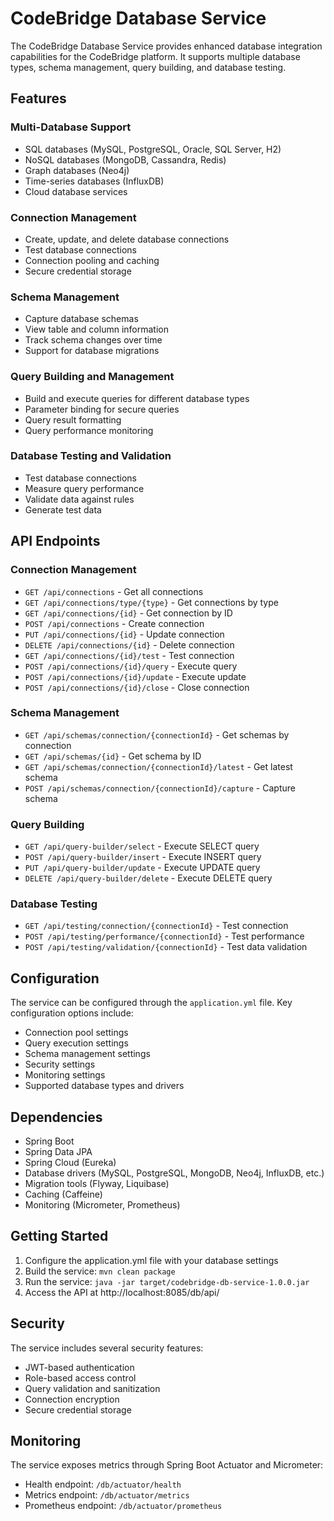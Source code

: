 # CodeBridge Database Service

The CodeBridge Database Service provides enhanced database integration capabilities for the CodeBridge platform. It supports multiple database types, schema management, query building, and database testing.

## Features

### Multi-Database Support
- SQL databases (MySQL, PostgreSQL, Oracle, SQL Server, H2)
- NoSQL databases (MongoDB, Cassandra, Redis)
- Graph databases (Neo4j)
- Time-series databases (InfluxDB)
- Cloud database services

### Connection Management
- Create, update, and delete database connections
- Test database connections
- Connection pooling and caching
- Secure credential storage

### Schema Management
- Capture database schemas
- View table and column information
- Track schema changes over time
- Support for database migrations

### Query Building and Management
- Build and execute queries for different database types
- Parameter binding for secure queries
- Query result formatting
- Query performance monitoring

### Database Testing and Validation
- Test database connections
- Measure query performance
- Validate data against rules
- Generate test data

## API Endpoints

### Connection Management
- `GET /api/connections` - Get all connections
- `GET /api/connections/type/{type}` - Get connections by type
- `GET /api/connections/{id}` - Get connection by ID
- `POST /api/connections` - Create connection
- `PUT /api/connections/{id}` - Update connection
- `DELETE /api/connections/{id}` - Delete connection
- `GET /api/connections/{id}/test` - Test connection
- `POST /api/connections/{id}/query` - Execute query
- `POST /api/connections/{id}/update` - Execute update
- `POST /api/connections/{id}/close` - Close connection

### Schema Management
- `GET /api/schemas/connection/{connectionId}` - Get schemas by connection
- `GET /api/schemas/{id}` - Get schema by ID
- `GET /api/schemas/connection/{connectionId}/latest` - Get latest schema
- `POST /api/schemas/connection/{connectionId}/capture` - Capture schema

### Query Building
- `GET /api/query-builder/select` - Execute SELECT query
- `POST /api/query-builder/insert` - Execute INSERT query
- `PUT /api/query-builder/update` - Execute UPDATE query
- `DELETE /api/query-builder/delete` - Execute DELETE query

### Database Testing
- `GET /api/testing/connection/{connectionId}` - Test connection
- `POST /api/testing/performance/{connectionId}` - Test performance
- `POST /api/testing/validation/{connectionId}` - Test data validation

## Configuration

The service can be configured through the `application.yml` file. Key configuration options include:

- Connection pool settings
- Query execution settings
- Schema management settings
- Security settings
- Monitoring settings
- Supported database types and drivers

## Dependencies

- Spring Boot
- Spring Data JPA
- Spring Cloud (Eureka)
- Database drivers (MySQL, PostgreSQL, MongoDB, Neo4j, InfluxDB, etc.)
- Migration tools (Flyway, Liquibase)
- Caching (Caffeine)
- Monitoring (Micrometer, Prometheus)

## Getting Started

1. Configure the application.yml file with your database settings
2. Build the service: `mvn clean package`
3. Run the service: `java -jar target/codebridge-db-service-1.0.0.jar`
4. Access the API at http://localhost:8085/db/api/

## Security

The service includes several security features:

- JWT-based authentication
- Role-based access control
- Query validation and sanitization
- Connection encryption
- Secure credential storage

## Monitoring

The service exposes metrics through Spring Boot Actuator and Micrometer:

- Health endpoint: `/db/actuator/health`
- Metrics endpoint: `/db/actuator/metrics`
- Prometheus endpoint: `/db/actuator/prometheus`

